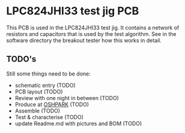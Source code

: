 # LPC824JHI33 test jig PCB
This PCB is used in the LPC824JHI33 test jig. It contains a network of resistors and capacitors that is used by the test algorithm. See in the software directory the breakout tester how this works in detail.
## TODO's
Still some things need to be done:
* schematic entry (TODO)
* PCB layout (TODO)
* Review with one night in between (TODO)
* Produce at [OSHPARK](https://oshpark.com/) (TODO)
* Assemble (TODO)
* Test & characterise (TODO)
* update Readme.md with pictures and BOM (TODO)
